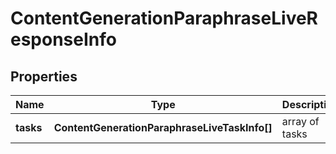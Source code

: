 # ContentGenerationParaphraseLiveResponseInfo

## Properties

| Name | Type | Description | Notes |
|------------ | ------------- | ------------- | -------------|
**tasks** | **ContentGenerationParaphraseLiveTaskInfo[]** | array of tasks |[optional]|